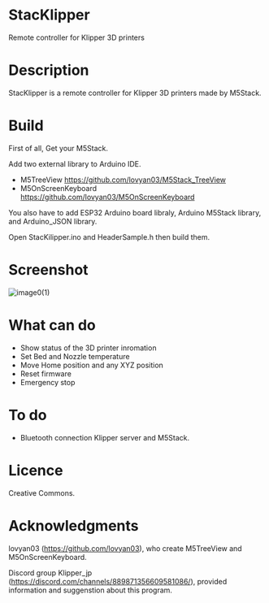# StacKlipper
Remote controller for Klipper 3D printers

# Description
StacKlipper is a remote controller for Klipper 3D printers made by M5Stack.

# Build
First of all, Get your M5Stack.

Add two external library to Arduino IDE.
* M5TreeView         https://github.com/lovyan03/M5Stack_TreeView
* M5OnScreenKeyboard https://github.com/lovyan03/M5OnScreenKeyboard

You also have to add ESP32 Arduino board libraly, Arduino M5Stack library, and Arduino_JSON library.

Open StacKilipper.ino and HeaderSample.h then build them.

# Screenshot
![image0(1)](https://user-images.githubusercontent.com/3067670/134805837-d0115359-6195-484d-8ded-0dcf1a991599.jpeg)

# What can do
* Show status of the 3D printer inromation 
* Set Bed and Nozzle temperature
* Move Home position and any XYZ position
* Reset firmware
* Emergency stop

# To do
* Bluetooth connection Klipper server and M5Stack.

# Licence
Creative Commons.

# Acknowledgments
lovyan03 (https://github.com/lovyan03), who create M5TreeView and M5OnScreenKeyboard.

Discord group Klipper_jp (https://discord.com/channels/889871356609581086/), provided information and suggenstion about this program.
